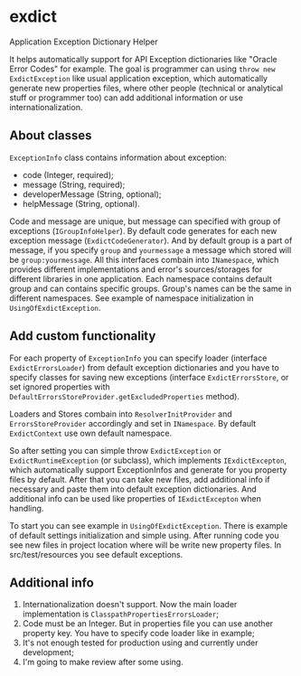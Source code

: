 # exdict
Application Exception Dictionary Helper

It helps automatically support for API Exception dictionaries like "Oracle Error Codes" for example.
The goal is programmer can using <code>throw new ExdictException</code> like usual application exception, which automatically generate new properties files, where other people (technical or analytical stuff or programmer too) can add additional information or use internationalization.

## About classes

<code>ExceptionInfo</code> class contains information about exception:
* code (Integer, required);
* message (String, required);
* developerMessage (String, optional);
* helpMessage (String, optional).

Code and message are unique, but message can specified with group of exceptions (<code>IGroupInfoHelper</code>).
By default code generates for each new exception message (<code>ExdictCodeGenerator</code>).
And by default group is a part of message, if you specify <code>group</code> and <code>yourmessage</code> a message which stored will be <code>group:yourmessage</code>.
All this interfaces combain into <code>INamespace</code>, which provides different implementations and error's sources/storages for different libraries in one application. Each namespace contains default group and can contains specific groups. Group's names can be the same in different namespaces. See example of namespace initialization in <code>UsingOfExdictException</code>.


## Add custom functionality

For each property of <code>ExceptionInfo</code> you can specify loader (interface <code>ExdictErrorsLoader</code>) from default exception dictionaries and you have to specify classes for saving new exceptions (interface <code>ExdictErrorsStore</code>, or set ignored properties with <code>DefaultErrorsStoreProvider.getExcludedProperties</code> method). 

Loaders and Stores combain into <code>ResolverInitProvider</code> and <code>ErrorsStoreProvider</code> accordingly and set in <code>INamespace</code>. By default <code>ExdictContext</code> use own default namespace.

So after setting you can simple throw <code>ExdictException</code> or <code>ExdictRuntimeException</code> (or subclass), which implements <code>IExdictExcepton</code>, which automatically support ExceptionInfos and generate for you property files by default. After that you can take new files, add additional info if necessary and paste them into default exception dictionaries. And additional info can be used like properties of <code>IExdictExcepton</code> when handling.

To start you can see example in <code>UsingOfExdictException</code>. There is example of default settings initialization and simple using.
After running code you see new files in project location where will be write new property files. In src/test/resources you see default exceptions.

## Additional info

1. Internationalization doesn't support. Now the main loader implementation is <code>ClasspathPropertiesErrorsLoader</code>;
2. Code must be an Integer. But in properties file you can use another property key. You have to specify code loader like in example;
3. It's not enough tested for production using and currently under development;
4. I'm going to make review after some using.